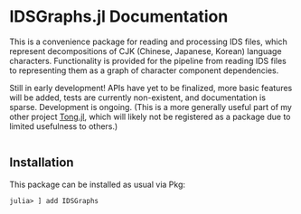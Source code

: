 # IDSGraphs.jl Documentation
This is a convenience package for reading and processing IDS files, which represent decompositions of CJK (Chinese, Japanese, Korean) language characters. Functionality is provided for the pipeline from reading IDS files to representing them as a graph of character component dependencies.

Still in early development! APIs have yet to be finalized, more basic features will be added, tests are currently non-existent, and documentation is sparse. Development is ongoing. (This is a more generally useful part of my other project [Tong.jl](https://tmthyln.github.io/Tong.jl/), which will likely not be registered as a package due to limited usefulness to others.)

```@contents
```

## Installation
This package can be installed as usual via Pkg:
```julia-repl
julia> ] add IDSGraphs
```
